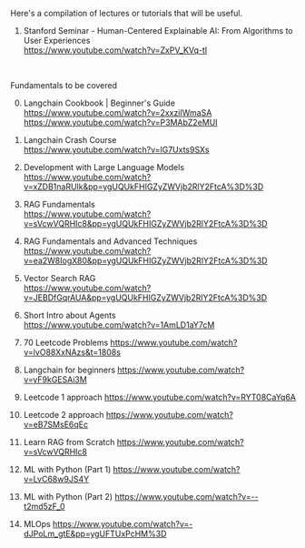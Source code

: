Here's a compilation of lectures or tutorials that will be useful. <br>

1. Stanford Seminar - Human-Centered Explainable AI: From Algorithms to User Experiences <br>
https://www.youtube.com/watch?v=ZxPV_KVq-tI <br>
<br>

Fundamentals to be covered

0. Langchain Cookbook | Beginner's Guide <br>
https://www.youtube.com/watch?v=2xxziIWmaSA <br>
https://www.youtube.com/watch?v=P3MAbZ2eMUI <br>

1. Langchain Crash Course <br>
https://www.youtube.com/watch?v=lG7Uxts9SXs <br>

2. Development with Large Language Models <br>
https://www.youtube.com/watch?v=xZDB1naRUlk&pp=ygUQUkFHIGZyZWVjb2RlY2FtcA%3D%3D <br>

3. RAG Fundamentals <br>
https://www.youtube.com/watch?v=sVcwVQRHIc8&pp=ygUQUkFHIGZyZWVjb2RlY2FtcA%3D%3D <br>

4. RAG Fundamentals and Advanced Techniques <br>
https://www.youtube.com/watch?v=ea2W8IogX80&pp=ygUQUkFHIGZyZWVjb2RlY2FtcA%3D%3D <br>

5. Vector Search RAG <br>
https://www.youtube.com/watch?v=JEBDfGqrAUA&pp=ygUQUkFHIGZyZWVjb2RlY2FtcA%3D%3D <br>

6. Short Intro about Agents <br>
https://www.youtube.com/watch?v=1AmLD1aY7cM <br>

7. 70 Leetcode Problems
https://www.youtube.com/watch?v=lvO88XxNAzs&t=1808s

8. Langchain for beginners
https://www.youtube.com/watch?v=yF9kGESAi3M

9. Leetcode 1 approach
https://www.youtube.com/watch?v=RYT08CaYq6A

10. Leetcode 2 approach
https://www.youtube.com/watch?v=eB7SMsE6qEc

11. Learn RAG from Scratch
https://www.youtube.com/watch?v=sVcwVQRHIc8

12. ML with Python (Part 1)
https://www.youtube.com/watch?v=LvC68w9JS4Y

13. ML with Python (Part 2)
https://www.youtube.com/watch?v=--t2md5zF_0

14. MLOps
https://www.youtube.com/watch?v=-dJPoLm_gtE&pp=ygUFTUxPcHM%3D
